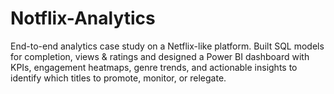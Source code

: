 # Notflix-Analytics
End-to-end analytics case study on a Netflix-like platform. Built SQL models for completion, views &amp; ratings and designed a Power BI dashboard with KPIs, engagement heatmaps, genre trends, and actionable insights to identify which titles to promote, monitor, or relegate.
